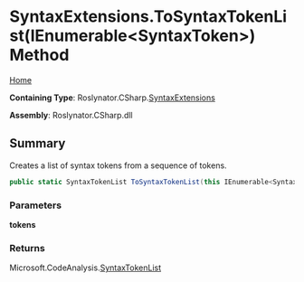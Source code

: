 <a name="_top"></a>

# SyntaxExtensions\.ToSyntaxTokenList\(IEnumerable\<SyntaxToken>\) Method

[Home](../../../../README.md#_top)

**Containing Type**: Roslynator\.CSharp\.[SyntaxExtensions](../README.md#_top)

**Assembly**: Roslynator\.CSharp\.dll

## Summary

Creates a list of syntax tokens from a sequence of tokens\.

```csharp
public static SyntaxTokenList ToSyntaxTokenList(this IEnumerable<SyntaxToken> tokens)
```

### Parameters

**tokens**

### Returns

Microsoft\.CodeAnalysis\.[SyntaxTokenList](https://docs.microsoft.com/en-us/dotnet/api/microsoft.codeanalysis.syntaxtokenlist)

